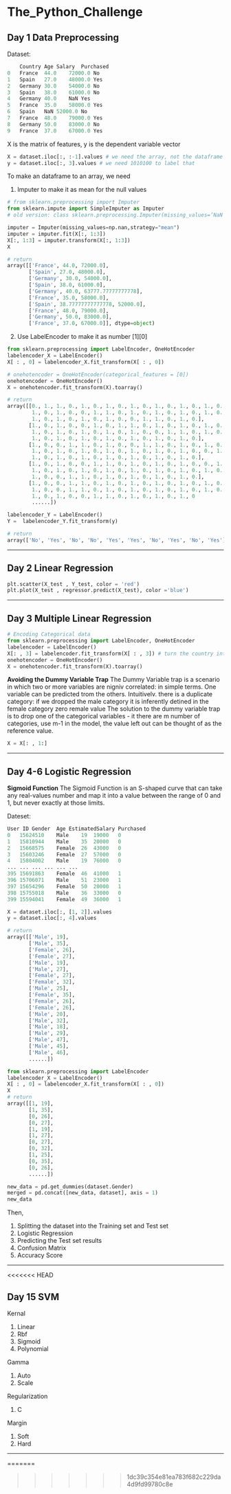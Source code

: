 # The_Python_Challenge

## Day 1 Data Preprocessing

Dataset:
``` python
	Country	Age	Salary	Purchased
0	France	44.0	72000.0	No
1	Spain	27.0	48000.0	Yes
2	Germany	30.0	54000.0	No
3	Spain	38.0	61000.0	No
4	Germany	40.0	NaN	Yes
5	France	35.0	58000.0	Yes
6	Spain	NaN	52000.0	No
7	France	48.0	79000.0	Yes
8	Germany	50.0	83000.0	No
9	France	37.0	67000.0	Yes
```
X is the matrix of features, y is the dependent variable vector

``` python
X = dataset.iloc[:, :-1].values # we need the array, not the dataframe
y = dataset.iloc[:, 3].values # we need 1010100 to label that
```



To make an dataframe to an array, we need
1. Imputer to make it as mean for the null values
``` python
# from sklearn.preprocessing import Imputer
from sklearn.impute import SimpleImputer as Imputer
# old version: class sklearn.preprocessing.Imputer(missing_values=’NaN’, strategy=’mean’, axis=0, verbose=0, copy=True)  https://blog.csdn.net/weixin_43582443/article/details/111145027

imputer = Imputer(missing_values=np.nan,strategy="mean")
imputer = imputer.fit(X[:, 1:3])
X[:, 1:3] = imputer.transform(X[:, 1:3])
X

# return
array([['France', 44.0, 72000.0],
       ['Spain', 27.0, 48000.0],
       ['Germany', 30.0, 54000.0],
       ['Spain', 38.0, 61000.0],
       ['Germany', 40.0, 63777.77777777778],
       ['France', 35.0, 58000.0],
       ['Spain', 38.77777777777778, 52000.0],
       ['France', 48.0, 79000.0],
       ['Germany', 50.0, 83000.0],
       ['France', 37.0, 67000.0]], dtype=object)
```
2. Use LabelEncoder to make it as number [1][0]

``` python
from sklearn.preprocessing import LabelEncoder, OneHotEncoder
labelencoder_X = LabelEncoder()
X[ : , 0] = labelencoder_X.fit_transform(X[ : , 0])

# onehotencoder = OneHotEncoder(categorical_features = [0])
onehotencoder = OneHotEncoder()
X = onehotencoder.fit_transform(X).toarray()

# return
array([[0., 1., 1., 0., 1., 0., 1., 0., 1., 0., 1., 0., 1., 0., 1., 0.,
        1., 0., 1., 0., 0., 1., 1., 0., 1., 0., 1., 0., 1., 0., 1., 0.,
        1., 0., 1., 0., 1., 0., 1., 0., 0., 1., 1., 0., 1., 0.],
       [1., 0., 1., 0., 0., 1., 0., 1., 1., 0., 1., 0., 1., 0., 1., 0.,
        1., 0., 1., 0., 1., 0., 1., 0., 1., 0., 0., 1., 1., 0., 1., 0.,
        1., 0., 1., 0., 1., 0., 1., 0., 1., 0., 1., 0., 1., 0.],
       [1., 0., 0., 1., 1., 0., 1., 0., 0., 1., 1., 0., 1., 0., 1., 0.,
        1., 0., 1., 0., 1., 0., 1., 0., 1., 0., 1., 0., 1., 0., 0., 1.,
        1., 0., 1., 0., 1., 0., 1., 0., 1., 0., 1., 0., 1., 0.],
       [1., 0., 1., 0., 0., 1., 1., 0., 1., 0., 1., 0., 1., 0., 0., 1.,
        1., 0., 1., 0., 1., 0., 1., 0., 1., 0., 1., 0., 1., 0., 1., 0.,
        1., 0., 0., 1., 1., 0., 1., 0., 1., 0., 1., 0., 1., 0.],
       [1., 0., 0., 1., 1., 0., 1., 0., 1., 0., 1., 0., 1., 0., 1., 0.,
        1., 0., 0., 1., 1., 0., 1., 0., 1., 0., 1., 0., 1., 0., 1., 0.,
        1., 0., 1., 0., 0., 1., 1., 0., 1., 0., 1., 0., 1., 0
        ......])

labelencoder_Y = LabelEncoder()
Y =  labelencoder_Y.fit_transform(y)

# return
array(['No', 'Yes', 'No', 'No', 'Yes', 'Yes', 'No', 'Yes', 'No', 'Yes'])
```

---
## Day 2 Linear Regression
``` python
plt.scatter(X_test , Y_test, color = 'red')
plt.plot(X_test , regressor.predict(X_test), color ='blue')
```
---
## Day 3 Multiple Linear Regression

``` python
# Encoding Categorical data
from sklearn.preprocessing import LabelEncoder, OneHotEncoder
labelencoder = LabelEncoder()
X[: , 3] = labelencoder.fit_transform(X[ : , 3]) # turn the country into array of numbers
onehotencoder = OneHotEncoder()
X = onehotencoder.fit_transform(X).toarray()
```


**Avoiding the Dummy Variable Trap**
The Dummy Variable trap is a scenario in which two or more variables are nigniv correlated: in simple terms. 
One variable can be predicted trom the others. Intuitivelv. there is a duplicate category: if we dropped the male category it is inferently detined in the female category zero remale value The solution to the dummy variable trap is to drop one of the categorical variables - it there are m number of categories,  use m-1 in the model, the value left out can be thought of as the reference value.

``` python
X = X[: , 1:] 
```

---
## Day 4-6 Logistic Regression

**Sigmoid Function**
The Sigmoid Function is an S-shaped curve that can take any real-values number and map it into a value between the range of 0 and 1, but never exactly at those limits.

Dateset:
``` python
User ID	Gender	Age	EstimatedSalary	Purchased
0	15624510	Male	19	19000	0
1	15810944	Male	35	20000	0
2	15668575	Female	26	43000	0
3	15603246	Female	27	57000	0
4	15804002	Male	19	76000	0
...	...	...	...	...	...
395	15691863	Female	46	41000	1
396	15706071	Male	51	23000	1
397	15654296	Female	50	20000	1
398	15755018	Male	36	33000	0
399	15594041	Female	49	36000	1
```

``` python
X = dataset.iloc[:, [1, 2]].values
y = dataset.iloc[:, 4].values

# return
array([['Male', 19],
       ['Male', 35],
       ['Female', 26],
       ['Female', 27],
       ['Male', 19],
       ['Male', 27],
       ['Female', 27],
       ['Female', 32],
       ['Male', 25],
       ['Female', 35],
       ['Female', 26],
       ['Female', 26],
       ['Male', 20],
       ['Male', 32],
       ['Male', 18],
       ['Male', 29],
       ['Male', 47],
       ['Male', 45],
       ['Male', 46], 
       ......])
```

```python
from sklearn.preprocessing import LabelEncoder
labelencoder_X = LabelEncoder()
X[ : , 0] = labelencoder_X.fit_transform(X[ : , 0])
X
# return
array([[1, 19],
       [1, 35],
       [0, 26],
       [0, 27],
       [1, 19],
       [1, 27],
       [0, 27],
       [0, 32],
       [1, 25],
       [0, 35],
       [0, 26],
       ......])
```


```python
new_data = pd.get_dummies(dataset.Gender)
merged = pd.concat([new_data, dataset], axis = 1)
new_data
```

Then, 
1. Splitting the dataset into the Training set and Test set
2. Logistic Regression
3. Predicting the Test set results
4. Confusion Matrix
5. Accuracy Score

---
<<<<<<< HEAD
## Day 15 SVM
Kernal
1. Linear
2. Rbf
3. Sigmoid
4. Polynomial

Gamma
1. Auto
2. Scale

Regularization
1. C

Margin
1. Soft
2. Hard









---
=======
>>>>>>> 1dc39c354e81ea783f682c229da4d9fd99780c8e
